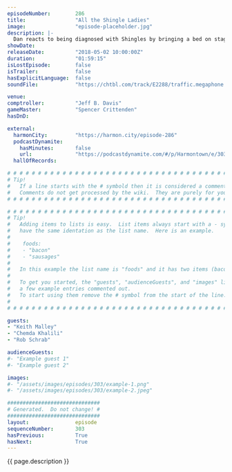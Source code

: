 ```yaml
---
episodeNumber:        286
title:                "All the Shingle Ladies"
image:                "episode-placeholder.jpg"
description: |-
  Dan reacts to being diagnosed with Shingles by bringing a bed on stage and eating eggs. Fellow podcasters Keith Malley and Chemda Khalili join Jeff and Schrab in Dan's bed to discuss infectious diseases.
showDate:             
releaseDate:          "2018-05-02 10:00:00Z"
duration:             "01:59:15"
isLostEpisode:        false
isTrailer:            false
hasExplicitLanguage:  false
soundFile:            "https://chtbl.com/track/E2288/traffic.megaphone.fm/STA4379813941.mp3"

venue:                
comptroller:          "Jeff B. Davis"
gameMaster:           "Spencer Crittenden"
hasDnD:               

external:
  harmonCity:         "https://harmon.city/episode-286"
  podcastDynamite:
    hasMinutes:       false
    url:              "https://podcastdynamite.com/#/p/Harmontown/e/303/286"
  hallOfRecords:      

# # # # # # # # # # # # # # # # # # # # # # # # # # # # # # # # # # # # # # # # # # # # #
# Tip!
#   If a line starts with the # symbold then it is considered a comment.
#   Comments do not get processed by the wiki.  They are purely for your information.
# # # # # # # # # # # # # # # # # # # # # # # # # # # # # # # # # # # # # # # # # # # # #

# # # # # # # # # # # # # # # # # # # # # # # # # # # # # # # # # # # # # # # # # # # # #
# Tip!
#   Adding items to lists is easy.  List items always start with a - symbol and have
#   have the same identation as the list name.  Here is an example.
#
#    foods:
#    - "bacon"
#    - "sausages"
#
#   In this example the list name is "foods" and it has two items (bacon, and sausages).
#
#   To get you started, the "guests", "audienceGuests", and "images" lists below have
#   a few example entries commented out.
#   To start using them remove the # symbol from the start of the line.
#
# # # # # # # # # # # # # # # # # # # # # # # # # # # # # # # # # # # # # # # # # # # # #

guests:
- "Keith Malley"
- "Chemda Khalili"
- "Rob Schrab"

audienceGuests:
#- "Example guest 1"
#- "Example guest 2"

images:
#- "/assets/images/episodes/303/example-1.png"
#- "/assets/images/episodes/303/example-2.jpeg"

##############################
# Generated.  Do not change! #
##############################
layout:               episode
sequenceNumber:       303
hasPrevious:          True
hasNext:              True
---
```


<!-- The episode description will be rendered here -->
{{ page.description }}

<!-- Add your content BELOW here -->
<!-- vvvvvvvvvvvvvvvvvvvvvvvvvvv -->




<!-- ^^^^^^^^^^^^^^^^^^^^^^^^^^^ -->
<!-- Add your content ABOVE here -->

<!-- The episode gallery will be rendered here -->